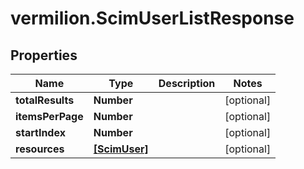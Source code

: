 # vermilion.ScimUserListResponse

## Properties

Name | Type | Description | Notes
------------ | ------------- | ------------- | -------------
**totalResults** | **Number** |  | [optional] 
**itemsPerPage** | **Number** |  | [optional] 
**startIndex** | **Number** |  | [optional] 
**resources** | [**[ScimUser]**](ScimUser.md) |  | [optional] 


